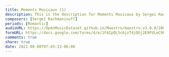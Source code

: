 ```yaml
---
title: Moments Musicaux (1)
description: This is the description for Moments Musicaux by Sergei Rachmaninoff
composers: [Sergei Rachmaninoff]
periods: [Romantic]
audioURL: https://OpenMusicDataset.github.io/Maestro/maestro-v3.0.0/2006/MIDI-Unprocessed_22_R1_2006_01-04_ORIG_MID--AUDIO_22_R1_2006_04_Track04_wav.midi
formURL: https://docs.google.com/forms/d/e/1FAIpQLSc6jzT4jQGj2E9FULeC9Pwib0WmY8GTwpoa5rm0lFYMNBKwnQ/viewform
comments: true
share: true
date: 2021-08-08T07:43:13-06:00
---
```

